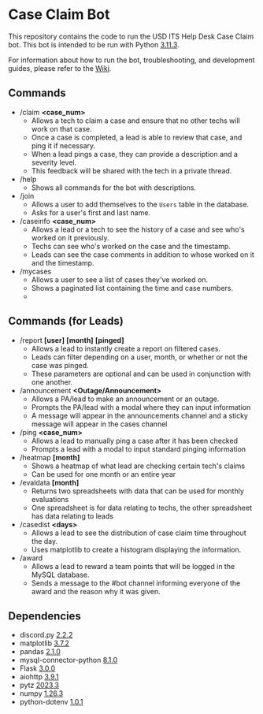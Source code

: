 # Case Claim Bot
This repository contains the code to run the USD ITS Help Desk Case Claim bot. This bot is intended to be run with Python [3.11.3](https://www.python.org/downloads/release/python-3113/).

For information about how to run the bot, troubleshooting, and development guides, please refer to the [Wiki](https://github.com/ajockelle/CaseClaim/wiki).

## Commands
- /claim **<case_num>**
    - Allows a tech to claim a case and ensure that no other techs will work on that case.
    - Once a case is completed, a lead is able to review that case, and ping it if necessary.
    - When a lead pings a case, they can provide a description and a severity level.
    - This feedback will be shared with the tech in a private thread.
- /help
    - Shows all commands for the bot with descriptions.
- /join
    - Allows a user to add themselves to the `Users` table in the database.
    - Asks for a user's first and last name.
- /caseinfo **\<case_num>**
    - Allows a lead or a tech to see the history of a case and see who's worked on it previously.
    - Techs can see who's worked on the case and the timestamp.
    - Leads can see the case comments in addition to whose worked on it and the timestamp.
- /mycases
    - Allows a user to see a list of cases they've worked on.
    - Shows a paginated list containing the time and case numbers.
    - 
## Commands (for Leads)
- /report **\[user]** **\[month]** **\[pinged]**
    - Allows a lead to instantly create a report on filtered cases.
    - Leads can filter depending on a user, month, or whether or not the case was pinged.
    - These parameters are optional and can be used in conjunction with one another.
- /announcement **<Outage/Announcement>**
  - Allows a PA/lead to make an announcement or an outage.
  - Prompts the PA/lead with a modal where they can input information
  - A message will appear in the announcements channel and a sticky message will appear in the cases channel
- /ping **<user>** **<case_num>**
  - Allows a lead to manually ping a case after it has been checked
  - Prompts a lead with a modal to input standard pinging information
- /heatmap **<year>** **\[month]**
  - Shows a heatmap of what lead are checking certain tech's claims
  - Can be used for one month or an entire year
- /evaldata **<year>** **\[month]**
  - Returns two spreadsheets with data that can be used for monthly evaluations
  - One spreadsheet is for data relating to techs, the other spreadsheet has data relating to leads
- /casedist **\<days>**
    - Allows a lead to see the distribution of case claim time throughout the day.
    - Uses matplotlib to create a histogram displaying the information.
- /award
    - Allows a lead to reward a team points that will be logged in the MySQL database.
    - Sends a message to the #bot channel informing everyone of the award and the reason why it was given.


## Dependencies
- discord.py [2.2.2](https://pypi.org/project/discord.py/)
- matplotlib [3.7.2](https://pypi.org/project/matplotlib/)
- pandas [2.1.0](https://pypi.org/project/pandas/)
- mysql-connector-python [8.1.0](https://pypi.org/project/mysql-connector-python/)
- Flask [3.0.0](https://pypi.org/project/Flask/)
- aiohttp [3.9.1](https://pypi.org/project/aiohttp/)
- pytz [2023.3](https://pypi.org/project/pytz/)
- numpy [1.26.3](https://pypi.org/project/numpy/)
- python-dotenv [1.0.1](https://pypi.org/project/python-dotenv/)
